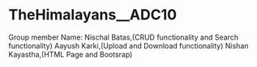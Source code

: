 # TheHimalayans__ADC10

Group member Name:
        Nischal Batas,(CRUD functionality and Search functionality)
        Aayush Karki,(Upload and Download functionality)
        Nishan Kayastha,(HTML Page and Bootsrap)
